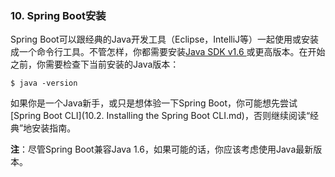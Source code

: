 ### 10. Spring Boot安装

Spring Boot可以跟经典的Java开发工具（Eclipse，IntelliJ等）一起使用或安装成一个命令行工具。不管怎样，你都需要安装[Java SDK v1.6 ](http://www.java.com/)或更高版本。在开始之前，你需要检查下当前安装的Java版本：
```shell
$ java -version
```
如果你是一个Java新手，或只是想体验一下Spring Boot，你可能想先尝试[Spring Boot CLI](10.2. Installing the Spring Boot CLI.md)，否则继续阅读“经典”地安装指南。

**注**：尽管Spring Boot兼容Java 1.6，如果可能的话，你应该考虑使用Java最新版本。
